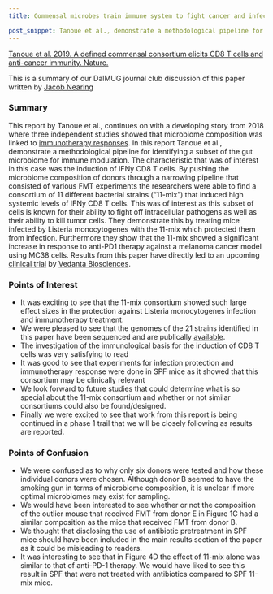 ```yaml
---
title: Commensal microbes train immune system to fight cancer and infection

post_snippet: Tanoue et al., demonstrate a methodological pipeline for identifying a subset of the gut microbiome for immune modulation to help fight off cancer and infections
---
```


[Tanoue et al. 2019. A defined commensal consortium elicits CD8 T cells and anti-cancer immunity. Nature.](https://www.nature.com/articles/s41586-019-0878-z)

This is a summary of our DalMUG journal club discussion of this paper written by [Jacob Nearing](https://twitter.com/JTNearing)

### Summary

This report by Tanoue et al., continues on with a developing story from 2018 where three independent studies showed that microbiome composition was linked to [immunotherapy responses](http://science.sciencemag.org/content/359/6371/32). In this report Tanoue et al., demonstrate a methodological pipeline for identifying a subset of the gut microbiome for immune modulation. The characteristic that was of interest in this case was the induction of IFNy CD8 T cells. By pushing the microbiome composition of donors through a narrowing pipeline that consisted of various FMT experiments the researchers were able to find a consortium of 11 different bacterial strains (“11-mix”) that induced high systemic levels of IFNy CD8 T cells. This was of interest as this subset of cells is known for their ability to fight off intracellular pathogens as well as their ability to kill tumor cells. They demonstrate this by treating mice infected by Listeria monocytogenes with the 11-mix which protected them from infection. Furthermore they show that the 11-mix showed a significant increase in response to anti-PD1 therapy against a melanoma cancer model using MC38 cells. Results from this paper have directly led to an upcoming [clinical trial](https://news.bms.com/press-release/rd-news/bristol-myers-squibb-and-vedanta-biosciences-announce-new-clinical-collaborati) by [Vedanta Biosciences](https://www.vedantabio.com/).


### Points of Interest

* It was exciting to see that the 11-mix consortium showed such large effect sizes in the protection against Listeria monocytogenes infection and immunotherapy treatment.
* We were pleased to see that the genomes of the 21 strains identified in this paper have been sequenced and are publically [available](link).
* The investigation of the immunological basis for the induction of CD8 T cells was very satisfying to read
* It was good to see that experiments for infection protection and immunotherapy response were done in SPF mice as it showed that this consortium may be clinically relevant
* We look forward to future studies that could determine what is so special about the 11-mix consortium and whether or not similar consortiums could also be found/designed.
* Finally we were excited to see that work from this report is being continued in a phase 1 trail that we will be closely following as results are reported.


### Points of Confusion

* We were confused as to why only six donors were tested and how these individual donors were chosen. Although donor B seemed to have the smoking gun in terms of microbiome composition, it is unclear if more optimal microbiomes may exist for sampling.
* We would have been interested to see whether or not the composition of the outlier mouse that received FMT from donor E in Figure 1C had a similar composition as the mice that received FMT from donor B.
* We thought that disclosing the use of antibiotic pretreatment in SPF mice should have been included in the main results section of the paper as it could be misleading to readers.
* It was interesting to see that in Figure 4D the effect of 11-mix alone was similar to that of anti-PD-1 therapy. We would have liked to see this result in SPF that were not treated with antibiotics compared to SPF 11-mix mice.
